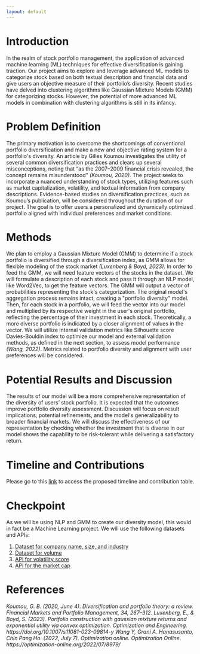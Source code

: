```yaml
---
layout: default
---
```


<!-- Text can be **bold**, _italic_, or ~~strikethrough~~. -->

<!-- [Link to another page](./another-page.html). -->

<!-- There should be whitespace between paragraphs.

There should be whitespace between paragraphs. We recommend including a README, or a file with information about your project. -->

# Introduction


In the realm of stock portfolio management, the application of advanced machine learning (ML) techniques for effective diversification is gaining traction. Our project aims to explore and leverage advanced ML models to categorize stock based on both textual description and financial data and give users an objective measure of their portfolio’s diversity. Recent studies have delved into clustering algorithms like Gaussian Mixture Models (GMM) for categorizing stocks. However, the potential of more advanced ML models in combination with clustering algorithms is still in its infancy.

# Problem Definition

The primary motivation is to overcome the shortcomings of conventional portfolio diversification and make a new and objective rating system for a portfolio's diversity. An article by Gilles Koumou investigates the utility of several common diversification practices and clears up several misconceptions, noting that “as the 2007–2009 financial crisis revealed, the concept remains misunderstood” <cite>(Koumou, 2020)</cite>. The project seeks to incorporate a nuanced understanding of stock types, utilizing features such as market capitalization, volatility, and textual information from company descriptions. Evidence-based studies on diversification practices, such as Koumou’s publication, will be considered throughout the duration of our project. The goal is to offer users a personalized and dynamically optimized portfolio aligned with individual preferences and market conditions.

# Methods

We plan to employ a Gaussian Mixture Model (GMM) to determine if a stock portfolio is diversified through a diversification index, as GMM allows for flexible modeling of the stock market <cite>(Luxenberg & Boyd, 2023)</cite>. In order to feed the GMM, we will need feature vectors of the stocks in the dataset. We will formulate a description of each stock and pass it through an NLP model, like Word2Vec, to get the feature vectors. The GMM will output a vector of probabilities representing the stock's categorization. The original model's aggregation process remains intact, creating a "portfolio diversity" model. Then, for each stock in a portfolio, we will feed the vector into our model and multiplied by its respective weight in the user's original portfolio, reflecting the percentage of their investment in each stock. Theoretically, a more diverse portfolio is indicated by a closer alignment of values in the vector. We will utilize internal validation metrics like Silhouette score Davies-Bouldin index to optimize our model and external validation methods, as defined in the next section, to assess model performance <cite>(Wang, 2022)</cite>. Metrics related to portfolio diversity and alignment with user preferences will be considered.

# Potential Results and Discussion

The results of our model will be a more comprehensive representation of the diversity of users’ stock portfolio. It is expected that the outcomes improve portfolio diversity assessment. Discussion will focus on result implications, potential refinements, and the model's generalizability to broader financial markets. We will discuss the effectiveness of our representation by checking whether the investment that is diverse in our model shows the capability to be risk-tolerant while delivering a satisfactory return.

# Timeline and Contributions

Please go to this [link](https://docs.google.com/spreadsheets/d/14tqgJGyeV8g7UURRkbnhb-IWGrCUOo9_/edit?usp=sharing&ouid=117826216135502018457&rtpof=true&sd=true) to access the proposed timeline and contribution table.

# Checkpoint

As we will be using NLP and GMM to create our diversity model, this would in fact be a Machine Learning project. We will use the following datasets and APIs:
1. [Dataset for company name, size, and industry](https://www.kaggle.com/datasets/peopledatalabssf/free-7-million-company-dataset)
2. [Dataset for volume](https://www.kaggle.com/datasets/paultimothymooney/stock-market-data/data) 
3. [API for volatility score](https://www.alphaquery.com/stock/MSFT/volatility-option-statistics/30-day/historical-volatility)
4. [API for the market cap](https://site.financialmodelingprep.com/developer/docs/market-capitalization-api/?direct=true)

# References

<cite>
Koumou, G. B. (2020, June 4). Diversification and portfolio theory: a review. Financial Markets and Portfolio Management, 34, 267–312.
</cite>

<cite>
Luxenberg, E., & Boyd, S. (2023). Portfolio construction with gaussian mixture returns and exponential utility via convex optimization. Optimization and Engineering. https://doi.org/10.1007/s11081-023-09814-y
</cite>

<cite>
Wang Y, Grani A. Hanasusanto, Chin Pang Ho. (2022, July 7). Optimization online. Optimization Online. https://optimization-online.org/2022/07/8979/ 
</cite>


<!-- ## Header 2

> This is a blockquote following a header.
>
> When something is important enough, you do it even if the odds are not in your favor.

### Header 3

```js
// Javascript code with syntax highlighting.
var fun = function lang(l) {
  dateformat.i18n = require('./lang/' + l)
  return true;
}
```

```ruby
# Ruby code with syntax highlighting
GitHubPages::Dependencies.gems.each do |gem, version|
  s.add_dependency(gem, "= #{version}")
end
```

#### Header 4

*   This is an unordered list following a header.
*   This is an unordered list following a header.
*   This is an unordered list following a header.

##### Header 5

1.  This is an ordered list following a header.
2.  This is an ordered list following a header.
3.  This is an ordered list following a header.

###### Header 6

| head1        | head two          | three |
|:-------------|:------------------|:------|
| ok           | good swedish fish | nice  |
| out of stock | good and plenty   | nice  |
| ok           | good `oreos`      | hmm   |
| ok           | good `zoute` drop | yumm  |

### There's a horizontal rule below this.

* * *

### Here is an unordered list:

*   Item foo
*   Item bar
*   Item baz
*   Item zip

### And an ordered list:

1.  Item one
1.  Item two
1.  Item three
1.  Item four

### And a nested list:

- level 1 item
  - level 2 item
  - level 2 item
    - level 3 item
    - level 3 item
- level 1 item
  - level 2 item
  - level 2 item
  - level 2 item
- level 1 item
  - level 2 item
  - level 2 item
- level 1 item

### Small image

![Octocat](https://github.githubassets.com/images/icons/emoji/octocat.png)

### Large image

![Branching](https://guides.github.com/activities/hello-world/branching.png)


### Definition lists can be used with HTML syntax.

<dl>
<dt>Name</dt>
<dd>Godzilla</dd>
<dt>Born</dt>
<dd>1952</dd>
<dt>Birthplace</dt>
<dd>Japan</dd>
<dt>Color</dt>
<dd>Green</dd>
</dl> -->

<!-- ```
Long, single-line code blocks should not wrap. They should horizontally scroll if they are too long. This line should be long enough to demonstrate this.
```

```
The final element.
``` -->
